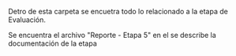 Detro de esta carpeta se encuetra todo lo relacionado a la etapa de Evaluación. 

Se encuentra el archivo "Reporte - Etapa 5" en el se describe la documentación de la etapa